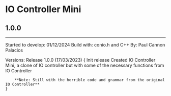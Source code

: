 # IO Controller Mini
## 1.0.0

---

Started to develop: 01/12/2024
Build with: conio.h and C++
By: Paul Cannon Palacios

Versions:
	Release 1.0.0 (17/03/2023)
    {
        Init release
        Created IO Controller Mini, a clone of IO controller but with some of the necessary functions from IO Controller

        **Note: Still with the horrible code and grammar from the original IO Controller**
    }
